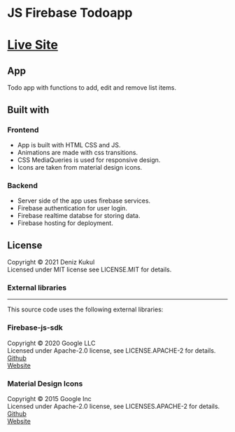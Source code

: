 # JS Firebase Todoapp

# [Live Site](https://todoappa-js.firebaseapp.com/)

## App
Todo app with functions to add, edit and remove list items.

## Built with
### Frontend
- App is built with HTML CSS and JS.
- Animations are made with css transitions.
- CSS MediaQueries is used for responsive design.
- Icons are taken from material design icons.

### Backend
- Server side of the app uses firebase services.
- Firebase authentication for user login.
- Firebase realtime databse for storing data.
- Firebase hosting for deployment.

## License
Copyright © 2021 Deniz Kukul \
Licensed under MIT license see LICENSE.MIT for details.

### External libraries
------------------

This source code uses the following external libraries:

### Firebase-js-sdk 
Copyright © 2020 Google LLC\
Licensed under Apache-2.0 license, see LICENSE.APACHE-2 for details. \
[Github](https://github.com/firebase/firebase-js-sdk) \
[Website](https://firebase.google.com/)

### Material Design Icons
Copyright © 2015 Google Inc\
Licensed under Apache-2.0 license, see LICENSES.APACHE-2 for details. \
[Github](https://github.com/google/material-design-icons) \
[Website](https://google.github.io/material-design-icons/)

